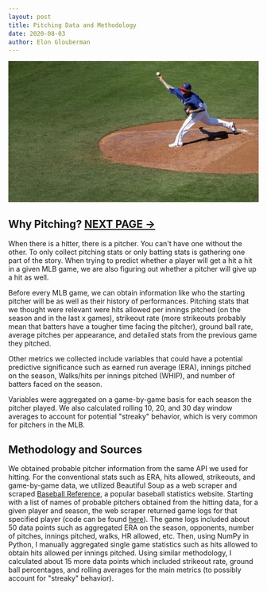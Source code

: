 ```yaml
---
layout: post
title: Pitching Data and Methodology
date: 2020-08-03
author: Elon Glouberman
---
```

![pitcher](./images/pitching_image.jpg "pitcher")

## Why Pitching? **[NEXT PAGE ->](./stadium.html "next")**

When there is a hitter, there is a pitcher. You can't have one without the other. To only collect pitching stats or only batting stats is gathering one part of the story. When trying to predict whether a player will get a hit a hit in a given MLB game, we are also figuring out whether a pitcher will give up a hit as well. 

Before every MLB game, we can obtain information like who the starting pitcher will be as well as their history of performances. Pitching stats that we thought were relevant were hits allowed per innings pitched (on the season and in the last x games), strikeout rate (more strikeouts probably mean that batters have a tougher time facing the pitcher), ground ball rate, average pitches per appearance, and detailed stats from the previous game they pitched. 

Other metrics we collected include variables that could have a potential predictive significance such as earned run average (ERA), innings pitched on the season, Walks/hits per innings pitched (WHIP), and number of batters faced on the season.

Variables were aggregated on a game-by-game basis for each season the pitcher played. We also calculated rolling 10, 20, and 30 day window averages to account for potential "streaky" behavior, which is very common for pitchers in the MLB.


## Methodology and Sources

We obtained probable pitcher information from the same API we used for hitting. For the conventional stats such as ERA, hits allowed, strikeouts, and game-by-game data, we utilized Beautiful Soup as a web scraper and scraped [Baseball Reference](https://www.baseball-reference.com/), a popular baseball statistics website. Starting with a list of names of probable pitchers obtained from the hitting data, for a given player and season, the web scraper returned game logs for that specified player (code can be found [here](https://github.com/eglouberman/MLB-hit-predictor/blob/master/pitch_scraper.py)). The game logs included about 50 data points such as aggregated ERA on the season, opponents, number of pitches, innings pitched, walks, HR allowed, etc. Then, using NumPy in Python, I manually aggregated single game statistics such as hits allowed to obtain hits allowed per innings pitched. Using similar methodology, I calculated about 15 more data points which included strikeout rate, ground ball percentages, and rolling averages for the main metrics (to possibly account for "streaky" behavior).